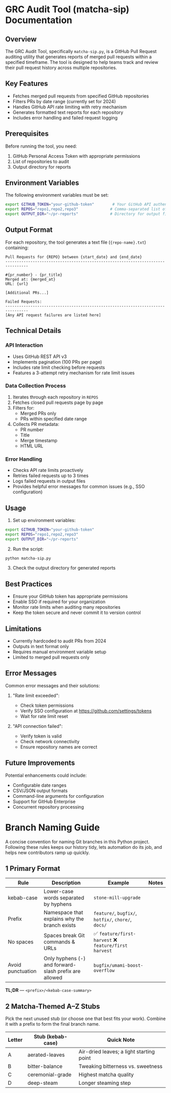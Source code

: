 # GRC Audit Tool (matcha-sip) Documentation

## Overview
The GRC Audit Tool, specifically `matcha-sip.py`, is a GitHub Pull Request auditing utility that generates reports of merged pull requests within a specified timeframe. The tool is designed to help teams track and review their pull request history across multiple repositories.

## Key Features
- Fetches merged pull requests from specified GitHub repositories
- Filters PRs by date range (currently set for 2024)
- Handles GitHub API rate limiting with retry mechanism
- Generates formatted text reports for each repository
- Includes error handling and failed request logging

## Prerequisites
Before running the tool, you need:
1. GitHub Personal Access Token with appropriate permissions
2. List of repositories to audit
3. Output directory for reports

## Environment Variables
The following environment variables must be set:

```bash
export GITHUB_TOKEN="your-github-token"        # Your GitHub API authentication token
export REPOS="repo1,repo2,repo3"              # Comma-separated list of repository names
export OUTPUT_DIR="~/pr-reports"              # Directory for output files
```

## Output Format
For each repository, the tool generates a text file (`{repo-name}.txt`) containing:

```
Pull Requests for {REPO} between {start_date} and {end_date}
--------------------------------------------------------------------------------

#{pr_number} - {pr_title}
Merged at: {merged_at}
URL: {url}

[Additional PRs...]

Failed Requests:
--------------------------------------------------------------------------------
[Any API request failures are listed here]
```

## Technical Details

### API Interaction
- Uses GitHub REST API v3
- Implements pagination (100 PRs per page)
- Includes rate limit checking before requests
- Features a 3-attempt retry mechanism for rate limit issues

### Data Collection Process
1. Iterates through each repository in `REPOS`
2. Fetches closed pull requests page by page
3. Filters for:
   - Merged PRs only
   - PRs within specified date range
4. Collects PR metadata:
   - PR number
   - Title
   - Merge timestamp
   - HTML URL

### Error Handling
- Checks API rate limits proactively
- Retries failed requests up to 3 times
- Logs failed requests in output files
- Provides helpful error messages for common issues (e.g., SSO configuration)

## Usage

1. Set up environment variables:
```bash
export GITHUB_TOKEN="your-github-token"
export REPOS="repo1,repo2,repo3"
export OUTPUT_DIR="~/pr-reports"
```

2. Run the script:
```bash
python matcha-sip.py
```

3. Check the output directory for generated reports

## Best Practices
- Ensure your GitHub token has appropriate permissions
- Enable SSO if required for your organization
- Monitor rate limits when auditing many repositories
- Keep the token secure and never commit it to version control

## Limitations
- Currently hardcoded to audit PRs from 2024
- Outputs in text format only
- Requires manual environment variable setup
- Limited to merged pull requests only

## Error Messages
Common error messages and their solutions:

1. "Rate limit exceeded":
   - Check token permissions
   - Verify SSO configuration at https://github.com/settings/tokens
   - Wait for rate limit reset

2. "API connection failed":
   - Verify token is valid
   - Check network connectivity
   - Ensure repository names are correct

## Future Improvements
Potential enhancements could include:
- Configurable date ranges
- CSV/JSON output formats
- Command-line arguments for configuration
- Support for GitHub Enterprise
- Concurrent repository processing 

# Branch Naming Guide

A concise convention for naming Git branches in this Python project. Following these rules keeps our history tidy, lets automation do its job, and helps new contributors ramp up quickly.

## 1 Primary Format

| Rule | Description | Example | Notes |
|------|-------------|---------|--------|
| kebab-case | Lower-case words separated by hyphens | `stone-mill-upgrade` | |
| Prefix | Namespace that explains why the branch exists | `feature/`, `bugfix/`, `hotfix/`, `chore/`, `docs/` | |
| No spaces | Spaces break Git commands & URLs | ✅ `feature/first-harvest` ❌ `feature/first harvest` | |
| Avoid punctuation | Only hyphens (-) and forward-slash prefix are allowed | `bugfix/umami-boost-overflow` | |

**TL;DR** — `<prefix>/<kebab-case-summary>`

## 2 Matcha-Themed A–Z Stubs

Pick the next unused stub (or choose one that best fits your work). Combine it with a prefix to form the final branch name.

| Letter | Stub (kebab-case) | Quick Note |
|--------|------------------|------------|
| A | aerated-leaves | Air-dried leaves; a light starting point |
| B | bitter-balance | Tweaking bitterness vs. sweetness |
| C | ceremonial-grade | Highest matcha quality |
| D | deep-steam | Longer steaming step | 